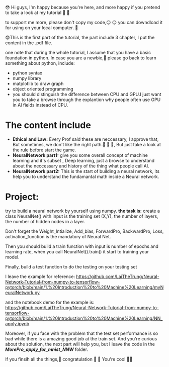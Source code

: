 :flushed: Hi guys, I'm happy because you're here, and more happy if you pretend to take a look at my tutorial :sparkling_heart: :sparkling_heart:

to support me more, please don't copy my code,:pensive: :pensive:  you can downdload it for using on your local computer. :kiss:

:sunglasses:This is the first part of the tutorial, the part include 3 chapter, I put the content in the .pdf file.

one note that during the whole tutorial, I assume that you have a basic foundation in python. In case you are a newbie,:ghost: please go back to learn something about python, include:
* python syntax
* numpy library
* matplotlib to draw graph
* object oriented programming
* you should distinguish the difference between CPU and GPU.I just want you to take a browse through the explantion why people often use GPU in AI fields instead of CPU.
# The content include
* **Ethical and Law:** Every Prof said these are neccessary, I approve that,  But sometimes, we don't like the right path.:ghost: :ghost: :ghost:, But just take a look at the rule before start the game.
* **NeuralNetwork part1:** give you some overall concept of machine learning and it's subset , Deep learning, just a browse to understand about the neccessary and history of the thing what people call AI.
* **NeuralNetwork part2:** This is the start of building a neural network, its help you to understand the fundamantal math inside a Neural network.
# Project:
try to build a neural network by yourself using numpy. 
**the task is:**
create a class NeuralNet() with input is the training set (X,Y), the number of layers, the number of hidden nodes in a layer.

Don't forget the Weight_Intialize, Add_bias, ForwardPro, BackwardPro, Loss, activation_function is the mandatory of Neural Net.

Then you should build a train function with input is number of epochs and learning rate, when you call NeuralNet().train() it start to training your model.

Finally, build a test function to do the testing on your testing set 

I leave the example for reference: https://github.com/LaiTheTrung/Neural-Network-Tutorial-from-numpy-to-tensorflow-pytorch/blob/main/1.%20Introduction%20to%20Machine%20Learning/myNeuralNetwork.py

and the notebook demo for the example is: https://github.com/LaiTheTrung/Neural-Network-Tutorial-from-numpy-to-tensorflow-pytorch/blob/main/1.%20Introduction%20to%20Machine%20Learning/NN_apply.ipynb

Moreover, if you face with the problem that the test set performance is so bad while there is a amazing good job at the train set. And you're curious about the solution, the next part will help you, but I leave the code in the ***MorePro_apply_for_mnist_NNW*** folder. 

If you finsih all the things,:partying_face: congratulation :hugs: :100: You're cool :cowboy_hat_face::kiss:
